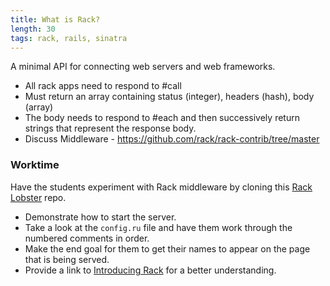 ```yaml
---
title: What is Rack?
length: 30
tags: rack, rails, sinatra
---
```


A minimal API for connecting web servers and web frameworks.

- All rack apps need to respond to #call
- Must return an array containing status (integer), headers (hash), body (array)
- The body needs to respond to #each and then successively return strings that represent the response body.
- Discuss Middleware - https://github.com/rack/rack-contrib/tree/master

### Worktime

Have the students experiment with Rack middleware by cloning this [Rack Lobster](https://github.com/turingschool-examples/rack-lobster) repo.

- Demonstrate how to start the server.
- Take a look at the `config.ru` file and have them work through the numbered comments in order.
- Make the end goal for them to get their names to appear on the page that is being served.
- Provide a link to [Introducing Rack](http://chneukirchen.org/blog/archive/2007/02/introducing-rack.html) for a better understanding.
